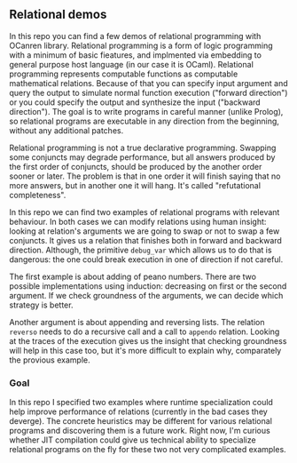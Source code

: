 ## Relational demos

In this repo you can find a few demos of relational programming with OCanren library. Relational programming is a form of logic programming with a minimum of basic fieatures, and implmented via embedding to general purpose host language (in our case it is OCaml). Relational programming represents computable functions as computable mathematical relations. Because of that you can specify input argument and query the output to simulate normal function execution ("forward direction") or you could specify the output and synthesize the input ("backward direction"). The goal is to write programs in careful manner (unlike Prolog), so relational programs are executable in any direction from the beginning, without any additional patches.

Relational programming is not a true declarative programming. Swapping some conjuncts may degrade performance, but all answers produced by the first order of conjuncts, should be produced by the another order sooner or later. The problem is that in one order it will finish saying that no more answers, but in another one it will hang. It's called "refutational completeness".

In this repo we can find two examples of relational programs with relevant behaviour. In both cases we can modify relations using human insight: looking at relation's arguments we are going to swap or not to swap a few conjuncts. It gives us a relation that finishes both in forward and backward direction. Although, the primitive `debug_var` which allows us to do that is dangerous: the one could break execution in one of direction if not careful.

The first example is about adding of peano numbers. There are two possible implementations using induction: decreasing on first or the second argument. If we check groundness of the arguments, we can decide which strategy is better.

Another argument is about appending and reversing lists. The relation `reverso` needs to do a recursive call and a call to `appendo` relation. Looking at the traces of the execution gives us the insight that checking groundness will help in this case too, but it's more difficult to explain why, comparately the provious example.

### Goal

In this repo I specified two examples where runtime specialization could help improve performance of relations (currently in the bad cases they deverge). The concrete heuristics may be different for various relational programs and discovering them is a future work. Right now, I'm curious whether JIT compilation could give us technical ability to specialize relational programs on the fly for these two not very complicated examples.